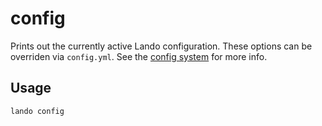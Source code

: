 config
======

Prints out the currently active Lando configuration. These options can be overriden via `config.yml`. See the [config system](../config/config.md) for more info.

Usage
-----

```bash
lando config
```
